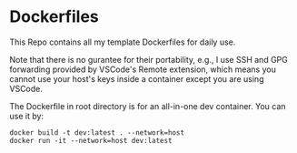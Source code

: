 # Dockerfiles

This Repo contains all my template Dockerfiles for daily use.

Note that there is no gurantee for their portability, e.g., I use SSH and GPG forwarding provided by VSCode's Remote extension, which means you cannot use your host's keys inside a container except you are using VSCode.

The Dockerfile in root directory is for an all-in-one dev container. You can use it by:

```shell
docker build -t dev:latest . --network=host
docker run -it --network=host dev:latest
```
